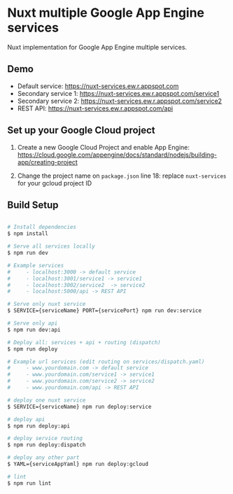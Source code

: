 # Nuxt multiple Google App Engine services

Nuxt implementation for Google App Engine multiple services. 

## Demo

- Default service: https://nuxt-services.ew.r.appspot.com
- Secondary service 1: https://nuxt-services.ew.r.appspot.com/service1
- Secondary service 2: https://nuxt-services.ew.r.appspot.com/service2
- REST API: https://nuxt-services.ew.r.appspot.com/api


## Set up your Google Cloud project

1. Create a new Google Cloud Project and enable App Engine: https://cloud.google.com/appengine/docs/standard/nodejs/building-app/creating-project

2. Change the project name on `package.json` line 18: replace `nuxt-services` for your gcloud project ID


## Build Setup

```bash

# Install dependencies
$ npm install

# Serve all services locally
$ npm run dev 

# Example services
#     - localhost:3000 -> default service
#     - localhost:3001/service1 -> service1
#     - localhost:3002/service2  -> service2
#     - localhost:5000/api -> REST API

# Serve only nuxt service
$ SERVICE={serviceName} PORT={servicePort} npm run dev:service

# Serve only api
$ npm run dev:api

# Deploy all: services + api + routing (dispatch)
$ npm run deploy

# Example url services (edit routing on services/dispatch.yaml)
#     - www.yourdomain.com -> default service
#     - www.yourdomain.com/service1 -> service1
#     - www.yourdomain.com/service2 -> service2
#     - www.yourdomain.com/api -> REST API

# deploy one nuxt service
$ SERVICE={serviceName} npm run deploy:service

# deploy api
$ npm run deploy:api

# deploy service routing
$ npm run deploy:dispatch

# deploy any other part
$ YAML={serviceAppYaml} npm run deploy:gcloud

# lint
$ npm run lint
```
